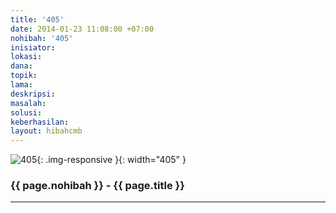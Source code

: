 ```yaml
---
title: '405'
date: 2014-01-23 11:08:00 +07:00
nohibah: '405'
inisiator: 
lokasi: 
dana: 
topik: 
lama: 
deskripsi: 
masalah: 
solusi: 
keberhasilan: 
layout: hibahcmb
---
```


![405](/static/img/hibahcmb/405.png){: .img-responsive }{: width="405" }

### {{ page.nohibah }} - {{ page.title }}

---
